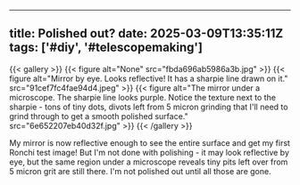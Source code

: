 
---
title: Polished out?
date: 2025-03-09T13:35:11Z
tags: ['#diy', '#telescopemaking']
---

{{< gallery >}}
{{< figure alt="None" src="fbda696ab5986a3b.jpg" >}}
{{< figure alt="Mirror by eye. Looks reflective! It has a sharpie line drawn on it." src="91cef7fc4fae94d4.jpeg" >}}
{{< figure alt="The mirror under a microscope. The sharpie line looks purple. Notice the texture next to the sharpie - tons of tiny dots, divots left from 5 micron grinding that I'll need to grind through to get a smooth polished surface." src="6e652207eb40d32f.jpg" >}}
{{< /gallery >}}

My mirror is now reflective enough to see the entire surface and get my first Ronchi test image! But I'm not done with polishing - it may look reflective by eye, but the same region under a microscope reveals tiny pits left over from 5  micron grit are still there. I'm not polished out until all those are gone.

 
